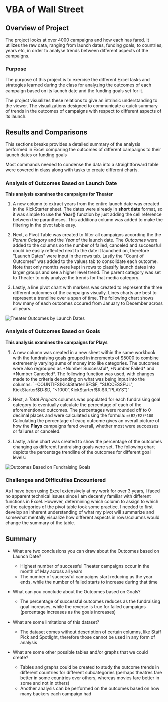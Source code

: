 # VBA of Wall Street

## Overview of Project
The project looks at over 4000 campaigns and how each has fared. It utilizes the raw data, ranging from launch dates, funding goals, to countries, years etc, in order to analyse trends between different aspects of the campaigns. 

### Purpose
The purpose of this project is to exercise the different Excel tasks and strategies learned during the class for analyzing the outcomes of each campaign based on its launch date and the funding goals set for it. 

The project visualizes these relations to give an intrinsic understanding to the viewer. The visualizations designed to communicate a quick summary of trends in the outcomes of campaigns with respect to different aspects of its launch. 

## Results and Comparisons
This sections breaks provides a detailed summary of the analysis performed in Excel comparing the outcomes of different campaigns to their launch dates or funding goals

Most commands needed to condense the data into a straightforward table were covered in class along with tasks to create different charts.

### Analysis of Outcomes Based on Launch Date

**This analysis examines the campaigns for Theater**

1. A new column to extract years from the entire launch date was created in the KickStarter sheet. The dates were already in **short date** format, so it was simple to use the **Year()** function by just adding the cell reference between the parantheses. This additiona column was added to make the filtering in the pivot table easy.

2. Next, a Pivot Table was created to filter all campaigns according the the *Parent Category* and the *Year* of the launch date. The *Outcomes* were added to the columns so the number of failed, canceled and successful could be easily reflected next to the date it launched on, therefore "Launch Dates" were input in the rows tab. Lastly the "Count of Outcomes" was added to the values tab to consolidate each outcome. Note that only months were kept in rows to classify launch dates into larger groups and see a higher level trend. The parent category was set to Theater to only analyze the trends for that media category.

3. Lastly, a line pivot chart with markers was created to represent the three different outcomes of the campaigns visually. Lines charts are best to represent a trendline over a span of time. The following chart shows how many of each outcomes occured from January to December across all years. 

![Theater Outcomes by Launch Dates ](/Resources/Theater_Outcomes_vs_Launch.png)

### Analysis of Outcomes Based on Goals

**This analysis examines the campaigns for Plays**

1. A new column was created in a new sheet within the same workbook with the fundraising goals grouped in increments of $5000 to combine extrememly varying sums of money into like categories. The outcomes were also regrouped as *Number Successful*, *Number Failed* and *Number Canceled*. The following function was used, with changes made to the criteria depending on what was being input into the columns: 
`=COUNTIFS(KickStarter!$F:$F, "SUCCESSFUL", KickStarter!$D:$D, "<1000",KickStarter!$R:$R,"PLAYS")`

2. Next, a *Total Projects* columns was populated for each fundraising goal category to eventually calculate the percentage of each of the aforementioned outcomes. The percentages were rounded off to 0 decimal places and were calculated using the formula: 
`=(B2/E2)*100`
Calculating the percentage of eacg outcome gives an overall picture of how the **Plays** campaigns fared overall, whether most were successes or failures or canceled. 

3. Lastly, a line chart was created to show the percentage of the outcomes changing as different fundraising goals were set. The following chart depicts the percentage trendline of the outcomes for different goal levels:

![Outcomes Based on Fundraising Goals](/Resources/Outcomes_vs_Goals.png)

### Challenges and Difficulties Encountered
As I have been using Excel extensively at my work for over 3 years, I faced no apparent technical issues since I am decently familiar with different functions in Excel. However, determining which column to assign to which of the categories of the pivot table took some practice. I needed to first develop an inherent understanding of what my pivot will summarize and somewhat mentally visualize how different aspects in rows/columns would change the summary of the table. 

## Summary

- What are two conclusions you can draw about the Outcomes based on Launch Date?
    - Highest number of successful Theater campaigns occur in the month of May across all years
    - The number of successful campaigns start reducing as the year ends, while the number of failed starts to increase during that time

- What can you conclude about the Outcomes based on Goals?
    - The percentage of successful outcomes reduces as the fundraising goal increases, while the reverse is true for failed campaigns (percentage increases as the goals increases)

- What are some limitations of this dataset?
    - The dataset comes without description of certain columns, like Staff Pick and Spotlight, therefore those cannot be used in any form of analysis

- What are some other possible tables and/or graphs that we could create?
    - Tables and graphs could be created to study the outcome trends in different countries for different subcategories (perhaps theatres fare better in some countries over others, whereas movies fare better in some and not in others)
    - Another analysis can be performed on the outcomes based on how many backers each campaign had